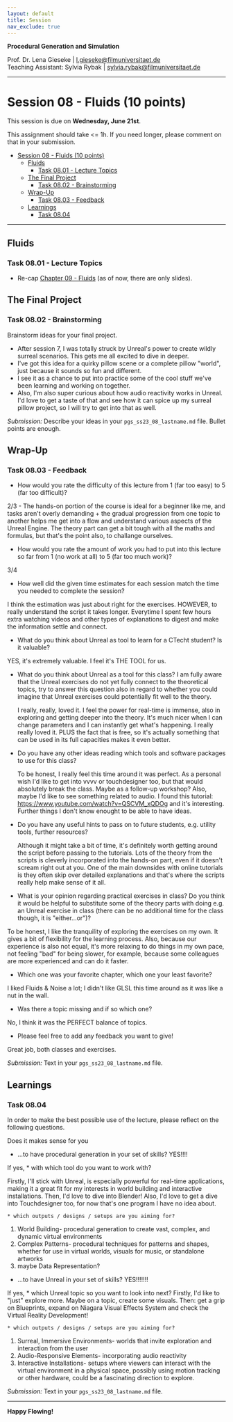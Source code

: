```yaml
---
layout: default
title: Session
nav_exclude: true
---
```


**Procedural Generation and Simulation**  


Prof. Dr. Lena Gieseke \| l.gieseke@filmuniversitaet.de  
Teaching Assistant: Sylvia Rybak \| sylvia.rybak@filmuniversitaet.de

---

# Session 08 - Fluids (10 points)

This session is due on **Wednesday, June 21st**. 

This assignment should take <= 1h. If you need longer, please comment on that in your submission.

* [Session 08 - Fluids (10 points)](#session-08---fluids-10-points)
    * [Fluids](#fluids)
        * [Task 08.01 - Lecture Topics](#task-0801---lecture-topics)
    * [The Final Project](#the-final-project)
        * [Task 08.02 - Brainstorming](#task-0802---brainstorming)
    * [Wrap-Up](#wrap-up)
        * [Task 08.03 - Feedback](#task-0803---feedback)
    * [Learnings](#learnings)
        * [Task 08.04](#task-0804)


---

## Fluids

### Task 08.01 - Lecture Topics

* Re-cap [Chapter 09 - Fluids](../../03_slides/pgs_ss23_08_slides.html) (as of now, there are only slides). 


## The Final Project

### Task 08.02 - Brainstorming

Brainstorm ideas for your final project.

- After session 7, I was totally struck by Unreal's power to create wildly surreal scenarios. This gets me all excited to dive in deeper.
- I've got this idea for a quirky pillow scene or a complete pillow "world", just because it sounds so fun and different.
- I see it as a chance to put into practice some of the cool stuff we've been learning and working on together.
- Also, I'm also super curious about how audio reactivity works in Unreal. I'd love to get a taste of that and see how it can spice up my surreal pillow project, so I will try to get into that as well.

*Submission:* Describe your ideas in your `pgs_ss23_08_lastname.md` file. Bullet points are enough.

## Wrap-Up

### Task 08.03 - Feedback

* How would you rate the difficulty of this lecture from 1 (far too easy) to 5 (far too difficult)?

 2/3 - The hands-on portion of the course is ideal for a beginner like me, and tasks aren't overly demanding + the gradual progression from one topic to another helps me get into a flow and understand various aspects of the Unreal Engine. The theory part can get a bit tough with all the maths and formulas, but that's the point also, to challange ourselves.
  
* How would you rate the amount of work you had to put into this lecture so far from 1 (no work at all) to 5 (far too much work)?

 3/4
  
* How well did the given time estimates for each session match the time you needed to complete the session?

 I think the estimation was just about right for the exercises. HOWEVER, to really understand the script it takes longer. Everytime I spent few hours extra watching videos and other types of explanations to digest and make the information settle and connect.
  
* What do you think about Unreal as tool to learn for a CTecht student? Is it valuable?

 YES, it's extremely valuable. I feel it's THE TOOL for us.
  
* What do you think about Unreal as a tool for this class? I am fully aware that the Unreal exercises do not yet fully connect to the theoretical topics, try to answer this question also in regard to whether you could imagine that Unreal exercises could potentially fit well to the theory.

   I really, really, loved it. I feel the power for real-time is immense, also in exploring and getting deeper into the theory. It's much nicer when I can change parameters and I can instantly get what's happening. I really really loved it. PLUS the fact that is free, so it's actually something that can be used in its full capacities makes it even better.
  
* Do you have any other ideas reading which tools and software packages to use for this class?

  To be honest, I really feel this time around it was perfect. As a personal wish I'd like to get into vvvv or touchdesigner too, but that would absolutely break the class. Maybe as a follow-up workshop? Also, maybe I'd like to see something related to audio. I found this tutorial: https://www.youtube.com/watch?v=QSCVM_xQDOg and it's interesting. Further things I don't know enought to be able to have ideas. 
  
* Do you have any useful hints to pass on to future students, e.g. utility tools, further resources?

  Although it might take a bit of time, it's definitely worth getting around the script before passing to the tutorials. Lots of the theory from the scripts is cleverly incorporated into the hands-on part, even if it doesn't scream right out at you. One of the main downsides with online tutorials is they often skip over detailed explanations and that's where the scripts really help make sense of it all.

* What is your opinion regarding practical exercises in class? Do you think it would be helpful to substitute some of the theory parts with doing e.g. an Unreal exercise in class (there can be no additional time for the class though, it is "either...or")?

 To be honest, I like the tranquility of exploring the exercises on my own. It gives a bit of flexibility for the learning process. Also, because our experience is also not equal, it's more relaxing to do things in my own pace, not feeling "bad" for being slower, for example, because some colleagues are more experienced and can do it faster.
     
* Which one was your favorite chapter, which one your least favorite?

 I liked Fluids & Noise a lot; I didn't like GLSL this time around as it was like a nut in the wall. 
  
* Was there a topic missing and if so which one?

 No, I think it was the PERFECT balance of topics. 

* Please feel free to add any feedback you want to give!

 Great job, both classes and exercises. 

*Submission:* Text in your `pgs_ss23_08_lastname.md` file.


## Learnings

### Task 08.04

In order to make the best possible use of the lecture, please reflect on the following questions.

Does it makes sense for you

* ...to have procedural generation in your set of skills? YES!!!!

If yes, 
    * with which tool do you want to work with?

Firstly, I'll stick with Unreal, is especially powerful for real-time applications, making it a great fit for my interests in world building and interactive installations.
Then, I'd love to dive into Blender!
Also, I'd love to get a dive into Touchdesigner too, for now that's one program I have no idea about.
      
    * which outputs / designs / setups are you aiming for?

1. World Building- procedural generation to create vast, complex, and dynamic virtual environments
2. Complex Patterns- procedural techniques for patterns and shapes, whether for use in virtual worlds, visuals for music, or standalone artworks
3. maybe Data Representation? 
      
* ...to have Unreal in your set of skills? YES!!!!!!!

If yes, 
    * which Unreal topic so you want to look into next?
Firstly, I'd like to "just" explore more. Maybe on a topic, create some visuals.
Then: get a grip on Blueprints, expand on Niagara Visual Effects System and check the Virtual Reality Development!

    * which outputs / designs / setups are you aiming for?
1. Surreal, Immersive Environments- worlds that invite exploration and interaction from the user
2. Audio-Responsive Elements- incorporating audio reactivity
3. Interactive Installations- setups where viewers can interact with the virtual environment in a physical space, possibly using motion tracking or other hardware, could be a fascinating direction to explore.

*Submission:* Text in your `pgs_ss23_08_lastname.md` file.

---

**Happy Flowing!**
